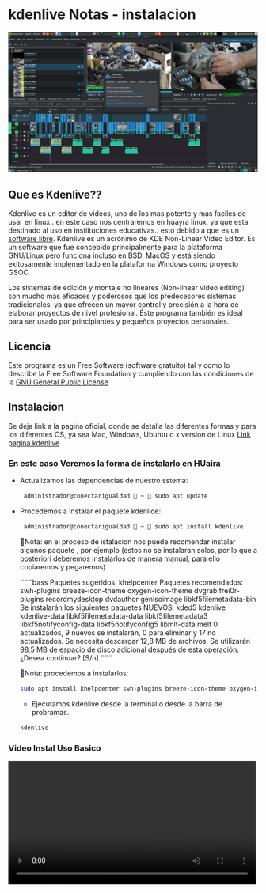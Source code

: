 # **kdenlive** Notas - instalacion

![kadenlive capture](./Kdenlive.png)

## Que es Kdenlive??

Kdenlive es un editor de videos, uno de los mas potente y mas faciles de usar en linux.. en este caso nos centraremos en huayra linux, ya que esta destinado al uso en instiituciones educativas.. esto debido a que es un [software libre](https://www.gnu.org/philosophy/free-sw.es.html).
Kdenlive es un acrónimo de KDE Non-Linear Video Editor. Es un software que fue concebido principalmente para la plataforma GNU/Linux pero funciona incluso en BSD, MacOS y está siendo exitosamente implementado en la plataforma Windows como proyecto GSOC.

Los sistemas de edición y montaje no lineares (Non-linear video editing) son mucho más eficaces y poderosos que los predecesores sistemas tradicionales, ya que ofrecen un mayor control y precisión a la hora de elaborar proyectos de nivel profesional. Éste programa también es ideal para ser usado por principiantes y pequeños proyectos personales.

## Licencia

Este programa es un Free Software (software gratuito) tal y como lo describe la Free Software Foundation y cumpliendo con las condiciones de la [GNU General Public License](https://en.wikipedia.org/wiki/GNU_General_Public_License)

## Instalacion

Se deja link a la pagina oficial, donde se detalla las diferentes formas y para los diferentes OS, ya sea Mac, Windows, Ubuntu o x version de Linux [Link pagina kdenlive](https://kdenlive.org/en/download/) .

### **En este caso Veremos la forma de instalarlo en HUaira**  

* Actualizamos las dependencias de nuestro sstema:

  ```bash
   administrador@conectarigualdad  ~  sudo apt update
  ```

* Procedemos a instalar el paquete kdenlioe:

  ```bash
   administrador@conectarigualdad  ~  sudo apt install kdenlive
  ```

  📓Nota: en el proceso de istalacion nos puede recomendar instalar algunos paquete , por ejemplo (estos no se instalaran solos, por lo que a posteriori deberemos instalarlos de manera manual, para ello copiaremos y pegaremos)

  ¨¨¨bass
  Paquetes sugeridos:
    khelpcenter
  Paquetes recomendados:
    swh-plugins breeze-icon-theme oxygen-icon-theme dvgrab frei0r-plugins
    recordmydesktop dvdauthor genisoimage libkf5filemetadata-bin
  Se instalarán los siguientes paquetes NUEVOS:
    kded5 kdenlive kdenlive-data libkf5filemetadata-data libkf5filemetadata3
    libkf5notifyconfig-data libkf5notifyconfig5 libmlt-data melt
  0 actualizados, 9 nuevos se instalarán, 0 para eliminar y 17 no actualizados.
  Se necesita descargar 12,8 MB de archivos.
  Se utilizarán 98,5 MB de espacio de disco adicional después de esta operación.
  ¿Desea continuar? [S/n]
  ¨¨¨
  
  📓Nota: procedemos a instalarlos:

  ```bash
  sudo apt install khelpcenter swh-plugins breeze-icon-theme oxygen-icon-theme dvgrab frei0r-plugins recordmydesktop dvdauthor genisoimage libkf5filemetadata-bin
  ```

  * Ejecutamos kdenlive desde la terminal o desde la barra de probramas.
  
  ```bash
  kdenlive

  ```

### Video Instal Uso Basico

<video controls width="500" margin="auto">
  <source src="url_del_video.mp4" type="video/mp4">
  Tu navegador no admite la reproducción de videos.
</video>
